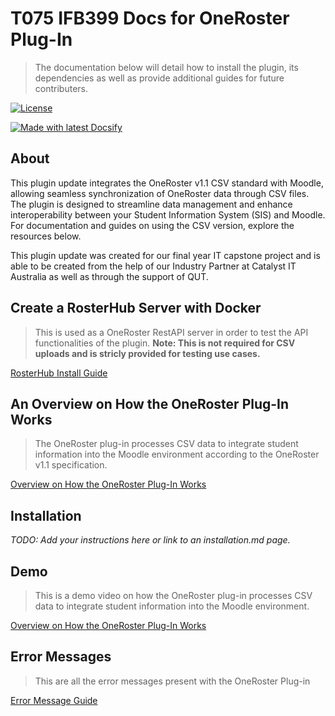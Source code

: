 <!-- TODO: Update with your values. -->
# T075 IFB399 Docs for OneRoster Plug-In
> The documentation below will detail how to install the plugin, its dependencies as well as provide additional guides for future contributers.

 <!-- TODO: Update repo links and change license type if needed. -->
[![License](https://img.shields.io/badge/License-MIT-blue.svg)](https://github.com/t075-ifb399/docsifyjs-template/blob/master/README#license)

[![Made with latest Docsify](https://img.shields.io/npm/v/docsify/latest?label=docsify)](https://docsify.js.org/)


<!-- TODO: You can delete the About and Create a Docsify site sections if you create a new project from this template -->

## About

This plugin update integrates the OneRoster v1.1 CSV standard with Moodle, allowing seamless synchronization of OneRoster data through CSV files. The plugin is designed to streamline data management and enhance interoperability between your Student Information System (SIS) and Moodle. For documentation and guides on using the CSV version, explore the resources below.

This plugin update was created for our final year IT capstone project and is able to be created from the help of our Industry Partner at Catalyst IT Australia as well as through the support of QUT.

## Create a RosterHub Server with Docker
> This is used as a OneRoster RestAPI server in order to test the API functionalities of the plugin.
> <b>Note: This is not required for CSV uploads and is stricly provided for testing use cases.</b>

<a href="https://ruben-cooper.github.io/T075-IFB399-Docs/#/rosterhub" target="_blank">RosterHub Install Guide</a>


## An Overview on How the OneRoster Plug-In Works
> The OneRoster plug-in processes CSV data to integrate student information into the Moodle environment according to the OneRoster v1.1 specification.

<a href="https://ruben-cooper.github.io/T075-IFB399-Docs/#/csv_plug_in_overview" target="_blank">Overview on How the OneRoster Plug-In Works</a>

## Installation

_TODO: Add your instructions here or link to an installation.md page._

## Demo
> This is a demo video on how the OneRoster plug-in processes CSV data to integrate student information into the Moodle environment.

<a href="https://ruben-cooper.github.io/T075-IFB399-Docs/#/demo" target="_blank">Overview on How the OneRoster Plug-In Works</a>

## Error Messages
> This are all the error messages present with the OneRoster Plug-in 

<a href="https://ruben-cooper.github.io/T075-IFB399-Docs/#/error_messages" target="_blank">Error Message Guide</a>

